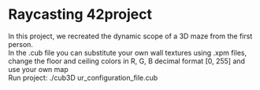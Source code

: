 #  Raycasting 42project
In this project, we recreated the dynamic scope of a 3D maze from the first person.<br/>
In the .cub file you can substitute your own wall textures using .xpm files, change the floor and ceiling colors in R, G, B decimal format [0, 255] and use your own map<br/>
Run project: ./cub3D ur_configuration_file.cub<br/>
